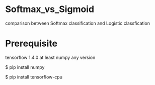 # Softmax_vs_Sigmoid
comparison between Softmax classification and Logistic classfication

# Prerequisite 

tensorflow 1.4.0 at least
numpy any version

   $ pip install numpy
   
   $ pip install tensorflow-cpu

